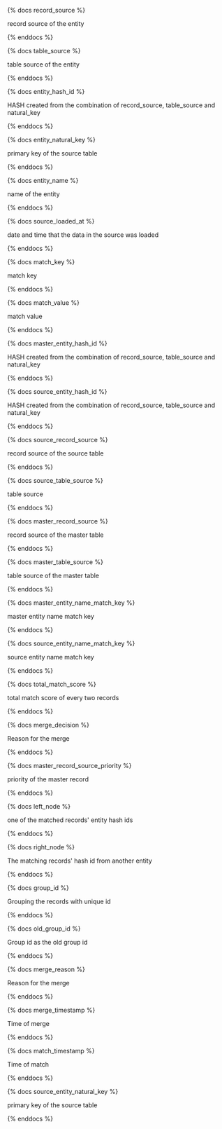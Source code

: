 {% docs record_source %}

record source of the entity

{% enddocs %}

{% docs table_source %}

table source of the entity

{% enddocs %}

{% docs entity_hash_id %}

HASH created from the combination of record_source, table_source and natural_key

{% enddocs %}

{% docs entity_natural_key %}

primary key of the source table

{% enddocs %}

{% docs entity_name %}

name of the entity

{% enddocs %}

{% docs source_loaded_at %}

date and time that the data in the source was loaded

{% enddocs %}

{% docs match_key %}

match key

{% enddocs %}

{% docs match_value %}

match value

{% enddocs %}

{% docs master_entity_hash_id %}

HASH created from the combination of record_source, table_source and natural_key 

{% enddocs %}

{% docs source_entity_hash_id %}

HASH created from the combination of record_source, table_source and natural_key 

{% enddocs %}

{% docs source_record_source %}

record source of the source table

{% enddocs %}

{% docs source_table_source %}

table source

{% enddocs %}

{% docs master_record_source %}

record source of the master table

{% enddocs %}

{% docs master_table_source %}

table source of the master table

{% enddocs %}

{% docs master_entity_name_match_key %}

master entity name match key

{% enddocs %}

{% docs source_entity_name_match_key %}

source entity name match key

{% enddocs %}

{% docs total_match_score %}

total match score of every two records

{% enddocs %}

{% docs merge_decision %}

Reason for the merge 

{% enddocs %}

{% docs master_record_source_priority %}

priority of the master record

{% enddocs %}

{% docs left_node %}

one of the matched records' entity hash ids

{% enddocs %}

{% docs right_node %}

The matching records' hash id from another entity

{% enddocs %}

{% docs group_id %}

Grouping the records with unique id

{% enddocs %}

{% docs old_group_id %}

Group id as the old group id 

{% enddocs %}

{% docs merge_reason %}

Reason for the merge 

{% enddocs %}

{% docs merge_timestamp %}

Time of merge 

{% enddocs %}

{% docs match_timestamp %}

Time of match 

{% enddocs %}

{% docs source_entity_natural_key %}

primary key of the source table

{% enddocs %}